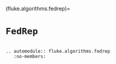 (fluke.algorithms.fedrep)=

# ``FedRep``

```{eval-rst}

.. automodule:: fluke.algorithms.fedrep
   :no-members:

```